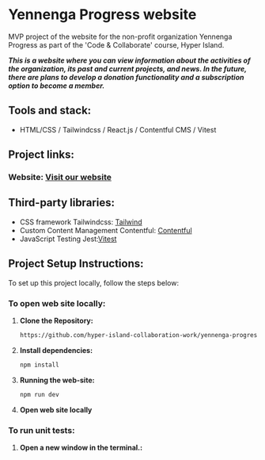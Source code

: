 # Yennenga Progress website

MVP project of the website for the non-profit organization Yennenga Progress as part of the 'Code & Collaborate' course, Hyper Island.

***This is a website where you can view information about the activities of the organization, its past and current projects, and news. In the future, there are plans to develop a donation functionality and a subscription option to become a member.***

## Tools and stack: 
* HTML/CSS / Tailwindcss / React.js / Contentful CMS / Vitest

## Project links:
### Website: [Visit our website](https://yennengaprogress.netlify.app/)

## Third-party libraries:
* CSS framework Tailwindcss: [Tailwind](https://tailwindcss.com/)
* Custom Content Management Contentful: [Contentful](https://www.contentful.com/get-started/)
* JavaScript Testing Jest:[Vitest](https://vitest.dev/guide/)


## Project Setup Instructions:
To set up this project locally, follow the steps below:

### To open web site locally:

1. **Clone the Repository:**

    ```bash
    https://github.com/hyper-island-collaboration-work/yennenga-progress-group-3.git
    ```

2. **Install dependencies:**

    ```bash
    npm install
    ```
3. **Running the web-site:**

    ```bash
    npm run dev
    ```    

4. **Open web site locally**

### To run unit tests:

1. **Open a new window in the terminal.:**
